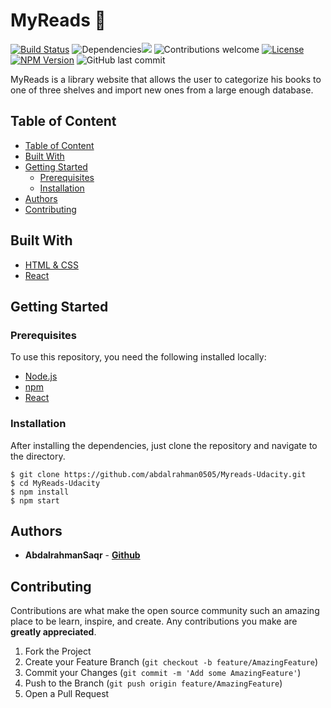 <h1> MyReads 📖 </h1>

[![Build Status](https://travis-ci.org/anfederico/Clairvoyant.svg?branch=master)](https://travis-ci.org/anfederico/Clairvoyant) ![Dependencies](https://img.shields.io/badge/dependencies-up%20to%20date-brightgreen.svg)![](https://github.com/anfederico/Clairvoyant/issues) ![Contributions welcome](https://img.shields.io/badge/contributions-welcome-orange.svg) [![License](https://img.shields.io/badge/license-MIT-blue.svg)](https://opensource.org/licenses/MIT) [![NPM Version](https://img.shields.io/npm/v/npm.svg?style=flat)]() ![GitHub last commit](https://img.shields.io/github/last-commit/abdalrahman0505/Myreads-Udacity?color=blue)
<br/>

MyReads is a library website that allows the user to categorize his books to one of three shelves and import new ones from a large enough database.


## Table of Content

- [Table of Content](#table-of-content)
- [Built With](#built-with)
- [Getting Started](#getting-started)
  - [Prerequisites](#prerequisites)
  - [Installation](#installation)
- [Authors](#authors)
- [Contributing](#contributing)

## Built With
- [HTML & CSS](https://www.w3schools.com/html/html_css.asp)
- [React](https://reactjs.org/docs/getting-started.html)

## Getting Started

### Prerequisites

To use this repository, you need the following installed locally:

- [Node.js](https://nodejs.org/en/)
- [npm](https://www.npmjs.com/)
- [React](https://www.npmjs.com/package/react)


### Installation

After installing the dependencies, just clone the repository and navigate to the directory.

```
$ git clone https://github.com/abdalrahman0505/Myreads-Udacity.git
$ cd MyReads-Udacity
$ npm install 
$ npm start 
```

## Authors

- **AbdalrahmanSaqr** - [**Github**](https://github.com/abdalrahman0505)


## Contributing

Contributions are what make the open source community such an amazing place to be learn, inspire, and create. Any contributions you make are **greatly appreciated**.

1. Fork the Project
2. Create your Feature Branch (`git checkout -b feature/AmazingFeature`)
3. Commit your Changes (`git commit -m 'Add some AmazingFeature'`)
4. Push to the Branch (`git push origin feature/AmazingFeature`)
5. Open a Pull Request
